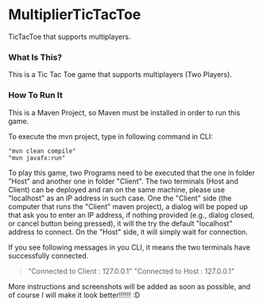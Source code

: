 # MultiplierTicTacToe

TicTacToe that supports multiplayers.

<h3>What Is This?</h3>

This is a Tic Tac Toe game that supports multiplayers (Two Players).

<h3>How To Run It</h3>

This is a Maven Project, so Maven must be installed in order to run this game.

To execute the mvn project, type in following command in CLI:

    "mvn clean compile"
    "mvn javafx:run"

To play this game, two Programs need to be executed that the one in folder "Host" and another one in folder "Client". The two terminals (Host and Client) can be deployed and ran on the same machine, please use "localhost" as an IP address in such case. One the "Client" side (the computer that runs the "Client" maven project), a dialog will be poped up that ask you to enter an IP address, if nothing provided (e.g., dialog closed, or cancel button being pressed), it will the try the default "localhost" address to connect. On the "Host" side, it will simply wait for connection.

If you see following messages in you CLI, it means the two terminals have successfully connected.

> "Connected to Client : 127.0.0.1"
> "Connected to Host : 127.0.0.1"

More instructions and screenshots will be added as soon as possible, and of course I will make it look better!!!!!! :D
